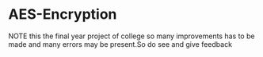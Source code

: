 # AES-Encryption
NOTE this the final year project of college so many improvements has to be made and many errors may be present.So do see and give feedback
